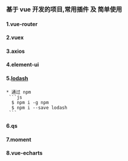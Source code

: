 ### 基于 vue 开发的项目,常用插件 及 简单使用
#### 1.vue-router
#### 2.vuex
#### 3.axios
#### 4.element-ui
#### 5.[lodash](https://www.lodashjs.com/)

    * 通过 npm
     ```js
      $ npm i -g npm
      $ npm i --save lodash
     ```
#### 6.qs
#### 7.moment
#### 8.vue-echarts
